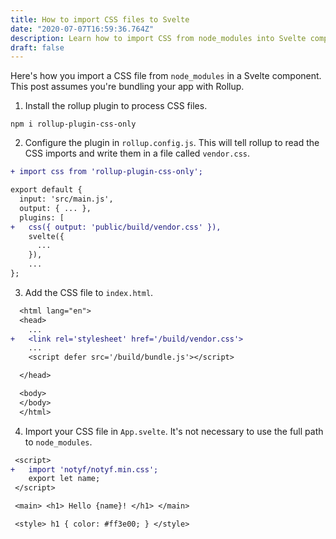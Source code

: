 ```yaml
---
title: How to import CSS files to Svelte
date: "2020-07-07T16:59:36.764Z"
description: Learn how to import CSS from node_modules into Svelte components
draft: false
---
```


Here's how you import a CSS file from `node_modules` in a Svelte component. This post assumes you're bundling your app with Rollup.

1. Install the rollup plugin to process CSS files.

```
npm i rollup-plugin-css-only
```

2. Configure the plugin in `rollup.config.js`. This will tell rollup to read the CSS imports and write them in a file called `vendor.css`.

```diff
+ import css from 'rollup-plugin-css-only';

export default {
  input: 'src/main.js',
  output: { ... },
  plugins: [
+   css({ output: 'public/build/vendor.css' }),
    svelte({
      ...
    }),
    ...
};
```

3. Add the CSS file to `index.html`.

```diff
  <html lang="en">
  <head>
	...
+	<link rel='stylesheet' href='/build/vendor.css'>
    ...
    <script defer src='/build/bundle.js'></script>

  </head>

  <body>
  </body>
  </html>
```

4. Import your CSS file in `App.svelte`. It's not necessary to use the full path to `node_modules`.

```diff
 <script>
+   import 'notyf/notyf.min.css';
	export let name;
 </script>

 <main> <h1> Hello {name}! </h1> </main>

 <style> h1 { color: #ff3e00; } </style>
```
